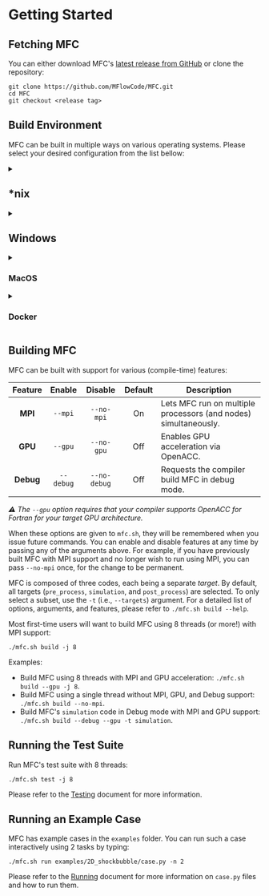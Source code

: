 # Getting Started

## Fetching MFC

You can either download MFC's [latest release from GitHub](https://github.com/MFlowCode/MFC/releases/latest) or clone the repository:

```console
git clone https://github.com/MFlowCode/MFC.git
cd MFC
git checkout <release tag>
```

## Build Environment

MFC can be built in multiple ways on various operating systems.
Please select your desired configuration from the list bellow:

<details>
  <summary><h2>*nix</h2></summary>

- **On supported clusters:** Load environment modules

```console
. ./mfc.sh load
```

- **Via [Aptitude](https://wiki.debian.org/Aptitude):**

```console
sudo apt update
sudo apt upgrade
sudo apt install tar wget make cmake gcc g++ \
                   python3 python3-dev         \
                   "openmpi-*" libopenmpi-dev
```

- **Via [Pacman](https://wiki.archlinux.org/title/pacman):**

```console
sudo pacman -Syu
sudo pacman -S base-devel coreutils  \
                 git ninja gcc-fortran \
                 cmake openmpi python3 \
                 python-pip openssh    \
                 python-virtualenv vim \
                 wget tree
```

If you wish to build MFC using [NVidia's NVHPC SDK](https://developer.nvidia.com/hpc-sdk),
first follow the instructions [here](https://developer.nvidia.com/nvidia-hpc-sdk-downloads).

</details>

<details>
  <summary><h2>Windows</h2></summary>

On Windows, you can either use Intel Compilers with the standard Microsoft toolchain,
[Docker](https://docs.docker.com/get-docker/) or the
[Windows Subsystem for Linux (WSL)](https://docs.microsoft.com/en-us/windows/wsl/) for a Linux experience.

 <details>
   <summary><h3>Windows + Intel (Native)</h3></summary>

Install the latest version of:
- [Microsoft Visual Studio Community](https://visualstudio.microsoft.com/)
- [Intel® oneAPI Base Toolkit](https://www.intel.com/content/www/us/en/developer/tools/oneapi/base-toolkit-download.html)
- [Intel® oneAPI HPC Toolkit](https://www.intel.com/content/www/us/en/developer/tools/oneapi/hpc-toolkit-download.html)

Then, in order to initialize your development environment, open a terminal window and run:
```console
"C:\Program Files (x86)\Intel\oneAPI\setvars.bat"
```

To follow this guide, please replace `./mfc.sh` with `mfc.bat` when running any commands. `./mfc.sh` is intended Unix-like systems.
You will also have access to the `.sln` Microsoft Visual Studio solution files for an IDE (Integrated Development Environment).

  </details>

  <details>
     <summary><h3>Windows + WSL</h3></summary>

Install the latest version of the [Windows Subsystem for Linux (WSL)](https://docs.microsoft.com/en-us/windows/wsl/) as well as a distribution such as Ubuntu which can be found [here](https://apps.microsoft.com/store/detail/ubuntu/9PDXGNCFSCZV). Acquiring an   interactive session is as simple as typing `wsl` in your command prompt, or alternatively, selecting the distribution from the dropdown menu available in the [Microsoft Terminal](https://apps.microsoft.com/store/detail/windows-terminal/9N0DX20HK701).

You can now follow the appropriate instructions for your distribution.

  </details>

</details>

<details>
  <summary><h3>MacOS</h3></summary>

  - **If you use [ZSH]** (Verify with `echo $SHELL`)

```console
touch ~/.zshrc
open ~/.zshrc
```

  - **If you use [BASH]** (Verify with `echo $SHELL`)
  
```console
touch ~/.bash_profile
open ~/.bash_profile
```
  
An editor should open.
Please paste the following lines into it before saving the file.
If you wish to use a version of GNU's GCC other than 13, modify the first assignment.
These lines ensure that LLVM's Clang, and Apple's modified version of GCC, won't be used to compile MFC.
Further reading on `open-mpi` incompatibility with `clang`-based `gcc` on macOS: [here](https://stackoverflow.com/questions/27930481/how-to-build-openmpi-with-homebrew-and-gcc-4-9).
We do *not* support `clang` due to conflicts with the Silo dependency.

```console
# === MFC MPI Installation ===
export MFC_GCC_VER=13
export OMPI_MPICC=gcc-$MFC_GCC_VER
export OMPI_CXX=g++-$MFC_GCC_VER
export OMPI_FC=gfortran-$MFC_GCC_VER
export CC=gcc-$MFC_GCC_VER
export CXX=g++-$MFC_GCC_VER
export FC=gfortran-$MFC_GCC_VER
# === MFC MPI Installation ===
```

**Close the open editor and terminal window**. Open a **new terminal** window before executing the commands below.

```console
brew install wget make python make cmake coreutils gcc@$MFC_GCC_VER
HOMEBREW_MAKE_JOBS=$(nproc) brew install --cc=gcc-$MFC_GCC_VER --verbose --build-from-source open-mpi
```

They will download the dependencies MFC requires to build itself. `open-mpi` will be compiled from source, using the version of GCC we specified above with the environment variables `HOMEBREW_CC` and `HOMEBREW_CXX`.
Building this package might take a while.

</details>

<details>
  <summary><h3>Docker</h3></summary>

Docker is a lightweight, cross-platform, and performant alternative to Virtual Machines (VMs).
We build a Docker Image that contains the packages required to build and run MFC on your local machine.
  
First install Docker and Git:
- Windows: [Docker](https://docs.docker.com/get-docker/) + [Git](https://git-scm.com/downloads).
- macOS: `brew install git docker` (requires [Homebrew](https://brew.sh/)).
- Other systems:
```console
sudo apt install git docker # Debian / Ubuntu via Aptitude
sudo pacman -S git docker   # Arch Linux via Pacman
```

Once Docker and Git are installed on your system, clone MFC with

```console
git clone https://github.com/MFlowCode/MFC
cd MFC 
```

To fetch the prebuilt Docker image and enter an interactive bash session with the
recommended settings applied, run

```console
  ./mfc.sh  docker # If on \*nix/macOS
  .\mfc.bat docker # If on Windows
```

We automatically mount and configure the proper permissions in order for you to
access your local copy of MFC, available at `~/MFC`. You will be logged-in as the
`me` user with root permissions.

:warning: The state of your container is entirely transient, except for the MFC mount.
Thus, any modification outside of `~/MFC` should be considered as permanently lost upon
session exit.

</details>

## Building MFC

MFC can be built with support for various (compile-time) features:

| Feature   | Enable    | Disable      | Default | Description                                                     |
| :-------: | :-------: | :----------: | :-----: | --------------------------------------------------------------- |
| **MPI**   | `--mpi`   | `--no-mpi`   | On      | Lets MFC run on multiple processors (and nodes) simultaneously. |
| **GPU**   | `--gpu`   | `--no-gpu`   | Off     | Enables GPU acceleration via OpenACC.                           |
| **Debug** | `--debug` | `--no-debug` | Off     | Requests the compiler build MFC in debug mode.                  |

_⚠️ The `--gpu` option requires that your compiler supports OpenACC for Fortran for your target GPU architecture._

When these options are given to `mfc.sh`, they will be remembered when you issue future commands.
You can enable and disable features at any time by passing any of the arguments above.
For example, if you have previously built MFC with MPI support and no longer wish to run using MPI, you can pass `--no-mpi` once, for the change to be permanent.

MFC is composed of three codes, each being a separate _target_.
By default, all targets (`pre_process`, `simulation`, and `post_process`) are selected.
To only select a subset, use the `-t` (i.e., `--targets`) argument.
For a detailed list of options, arguments, and features, please refer to `./mfc.sh build --help`.

Most first-time users will want to build MFC using 8 threads (or more!) with MPI support:
```console
./mfc.sh build -j 8
```

Examples:

- Build MFC using 8 threads with MPI and GPU acceleration: `./mfc.sh build --gpu -j 8`.
- Build MFC using a single thread without MPI, GPU, and Debug support: `./mfc.sh build --no-mpi`.
- Build MFC's `simulation` code in Debug mode with MPI and GPU support: `./mfc.sh build --debug --gpu -t simulation`.

## Running the Test Suite

Run MFC's test suite with 8 threads:

```console
./mfc.sh test -j 8
```

Please refer to the [Testing](testing.md) document for more information.

## Running an Example Case

MFC has example cases in the `examples` folder. You can run such a case interactively using 2 tasks by typing:

```console
./mfc.sh run examples/2D_shockbubble/case.py -n 2
```

Please refer to the [Running](running.md) document for more information on `case.py` files and how to run them.
